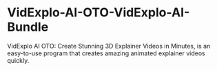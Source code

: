 # VidExplo-AI-OTO-VidExplo-AI-Bundle
VidExplo AI OTO: Create Stunning 3D Explainer Videos in Minutes, is an easy-to-use program that creates amazing animated explainer videos quickly.
